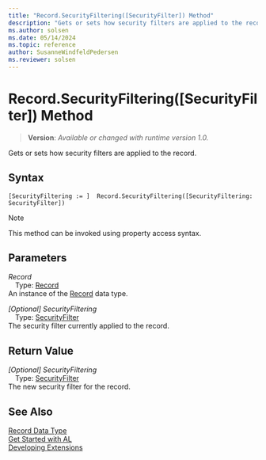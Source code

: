 ```yaml
---
title: "Record.SecurityFiltering([SecurityFilter]) Method"
description: "Gets or sets how security filters are applied to the record."
ms.author: solsen
ms.date: 05/14/2024
ms.topic: reference
author: SusanneWindfeldPedersen
ms.reviewer: solsen
---
```

[//]: # (START>DO_NOT_EDIT)
[//]: # (IMPORTANT:Do not edit any of the content between here and the END>DO_NOT_EDIT.)
[//]: # (Any modifications should be made in the .xml files in the ModernDev repo.)
# Record.SecurityFiltering([SecurityFilter]) Method
> **Version**: _Available or changed with runtime version 1.0._

Gets or sets how security filters are applied to the record.


## Syntax
```AL
[SecurityFiltering := ]  Record.SecurityFiltering([SecurityFiltering: SecurityFilter])
```
> [!NOTE]
> This method can be invoked using property access syntax.
## Parameters
*Record*  
&emsp;Type: [Record](record-data-type.md)  
An instance of the [Record](record-data-type.md) data type.  

*[Optional] SecurityFiltering*  
&emsp;Type: [SecurityFilter](../securityfilter/securityfilter-option.md)  
The security filter currently applied to the record.  


## Return Value
*[Optional] SecurityFiltering*  
&emsp;Type: [SecurityFilter](../securityfilter/securityfilter-option.md)  
The new security filter for the record.


[//]: # (IMPORTANT: END>DO_NOT_EDIT)
## See Also
[Record Data Type](record-data-type.md)  
[Get Started with AL](../../devenv-get-started.md)  
[Developing Extensions](../../devenv-dev-overview.md)